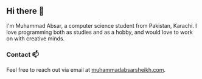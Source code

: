 ## Hi there 👋

I'm Muhammad Absar, a computer science student from Pakistan, Karachi. I love programming both as studies and as a hobby, and would love to work on with creative minds. 


### Contact 📫
Feel free to reach out via email at [muhammadabsarsheikh.com](mailto:muhammadabsarsheikhwork@gmail.com).

